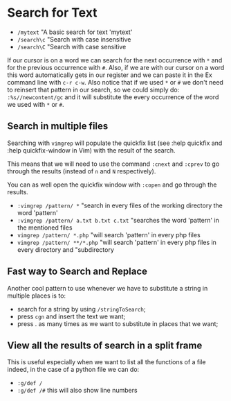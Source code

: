# Search for Text

* `/mytext`   "A basic search for text 'mytext'
* `/search\c` "Search with case insensitive
* `/search\C` "Search with case sensitive

If our cursor is on a word we can search for the next
occurrence with `*` and for the previous occurrence
with `#`.
Also, if we are with our cursor on a word this word automatically
gets in our register and we can paste it in the Ex command line with
`c-r c-w`.
Also notice that if we used `*` or `#` we don't need to reinsert that
pattern in our search, so we could simply do:
`:%s//newcontent/gc`
and it will substitute the every occurrence of the word we used with
`*` or `#`.


## Search in multiple files

Searching with `vimgrep` will populate the quickfix list (see :help quickfix and :help
quickfix-window in Vim) with the result of the search.

This means that we will need to use the command `:cnext` and `:cprev` to go through the
results (instead of `n` and `N` respectively).

You can as well open the quickfix window with `:copen` and go through the results.

- `:vimgrep /pattern/ *` "search in every files of the working directory the word 'pattern'
- `:vimgrep /pattern/ a.txt b.txt c.txt` "searches the word 'pattern' in the mentioned files
- `vimgrep /pattern/ *.php` "will search 'pattern' in every php files
- `vimgrep /pattern/ **/*.php` "will search 'pattern' in every php files in every directory and
                             "subdirectory


## Fast way to Search and Replace

Another cool pattern to use whenever we have to substitute a string in multiple
places is to:
- search for a string by using `/stringToSearch`;
- press `cgn` and insert the text we want;
- press . as many times as we want to substitute in places that we want;

## View all the results of search in a split frame

This is useful especially when we want to list all the functions of a file
indeed, in the case of a python file we can do:
- `:g/def /`
- `:g/def /#` this will also show line numbers
